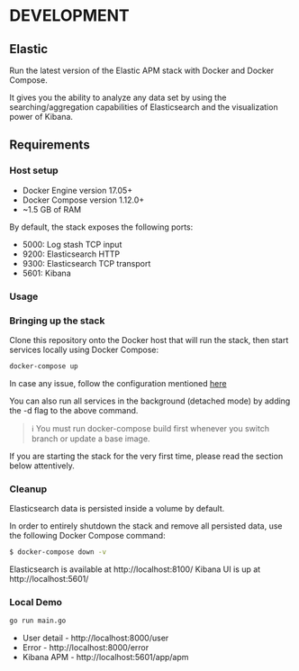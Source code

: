 # DEVELOPMENT

## Elastic

Run the latest version of the Elastic APM stack with Docker and Docker Compose.

It gives you the ability to analyze any data set by using the searching/aggregation capabilities of Elasticsearch and the visualization power of Kibana.

## Requirements

### Host setup

* Docker Engine version 17.05+
* Docker Compose version 1.12.0+
* ~1.5 GB of RAM

By default, the stack exposes the following ports:

- 5000: Log stash TCP input
- 9200: Elasticsearch HTTP
- 9300: Elasticsearch TCP transport
- 5601: Kibana

### Usage

### Bringing up the stack

Clone this repository onto the Docker host that will run the stack, then start services locally using Docker Compose:

```sh
docker-compose up
```

In case any issue, follow the configuration mentioned [here](https://www.elastic.co/guide/en/elasticsearch/reference/current/docker.html)

You can also run all services in the background (detached mode) by adding the -d flag to the above command.

> ℹ️ You must run docker-compose build first whenever you switch branch or update a base image.

If you are starting the stack for the very first time, please read the section below attentively.

### Cleanup

Elasticsearch data is persisted inside a volume by default.

In order to entirely shutdown the stack and remove all persisted data, use the following Docker Compose command:

```sh
$ docker-compose down -v
```

Elasticsearch is available at http://localhost:8100/
Kibana UI is up at http://localhost:5601/

### Local Demo

```sh
go run main.go
```

- User detail - http://localhost:8000/user
- Error - http://localhost:8000/error
- Kibana APM - http://localhost:5601/app/apm

